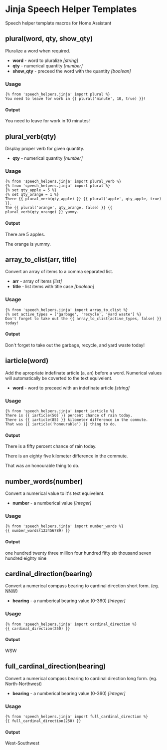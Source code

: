 # Jinja Speech Helper Templates
Speech helper template macros for Home Assistant
## plural(word, qty, show_qty)
Pluralize a word when required.
- **word** - word to pluralize *[string]*
- **qty** - numerical quantity *[number]*
- **show_qty** - preceed the word with the quantity *[boolean]*
### Usage
    {% from 'speech_helpers.jinja' import plural %}
    You need to leave for work in {{ plural('minute', 10, true) }}!
#### Output
You need to leave for work in 10 minutes!
## plural_verb(qty)
Display proper verb for given quantity.
- **qty** - numerical quantity *[number]*
### Usage
    {% from 'speech_helpers.jinja' import plural_verb %}
    {% from 'speech_helpers.jinja' import plural %}
    {% set qty_apple = 5 %}
    {% set qty_orange = 1 %}
    There {{ plural_verb(qty_apple) }} {{ plural('apple', qty_apple, true) }}.
    The {{ plural('orange', qty_orange, false) }} {{ plural_verb(qty_orange) }} yummy.
#### Output
There are 5 apples.

The orange is yummy.
## array_to_clist(arr, title)
Convert an array of items to a comma separated list.
- **arr** - array of items *[list]*
- **title** - list items with title case *[boolean]*
### Usage
    {% from 'speech_helpers.jinja' import array_to_clist %}
    {% set active_types = ['garbage', 'recycle', 'yard waste'] %}
    Don't forget to take out the {{ array_to_clist(active_types, false) }} today!
#### Output
Don't forget to take out the garbage, recycle, and yard waste today!
## iarticle(word)
Add the apropriate indefinate article (a, an) before a word.  Numerical values will automatically be coverted to the text equivelent.
- **word** - word to preceed with an indefinate article *[string]*
### Usage
    {% from 'speech_helpers.jinja' import iarticle %}
    There is {{ iarticle(50) }} percent chance of rain today.
    There is {{ iarticle(85) }} kilometer difference in the commute.
    That was {{ iarticle('honourable') }} thing to do.
#### Output
There is a fifty percent chance of rain today.

There is an eighty five kilometer difference in the commute.

That was an honourable thing to do.
## number_words(number)
Convert a numerical value to it's text equivelent.
- **number** - a numberical value *[integer]*
### Usage
    {% from 'speech_helpers.jinja' import number_words %}
    {{ number_words(123456789) }}
#### Output
one hundred twenty three million four hundred fifty six thousand seven hundred eighty nine
## cardinal_direction(bearing)
Convert a numerical compass bearing to cardinal direction short form. (eg. NNW)
- **bearing** - a numberical bearing value (0-360) *[integer]*
### Usage
    {% from 'speech_helpers.jinja' import cardinal_direction %}
    {{ cardinal_direction(250) }}
#### Output
WSW
## full_cardinal_direction(bearing)
Convert a numerical compass bearing to cardinal direction long form. (eg. North-Northwest)
- **bearing** - a numberical bearing value (0-360) *[integer]*
### Usage
    {% from 'speech_helpers.jinja' import full_cardinal_direction %}
    {{ full_cardinal_direction(250) }}
#### Output
West-Southwest